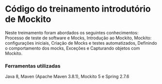 # Código do treinamento introdutório de Mockito

Neste treimamento foram abordados os seguintes conhecimentos: Processo de teste de software e Mocks, Introdução ao Mockito, Mockito: configurações iniciais, Criação de Mocks e testes automatizados, Definindo o comportamento dos mocks, Exceções e Capturando objetos com Mockito.

### Ferramentas utilizadas

Java 8, Maven (Apache Maven 3.8.1), Mockito 5 e Spring 2.7.6

